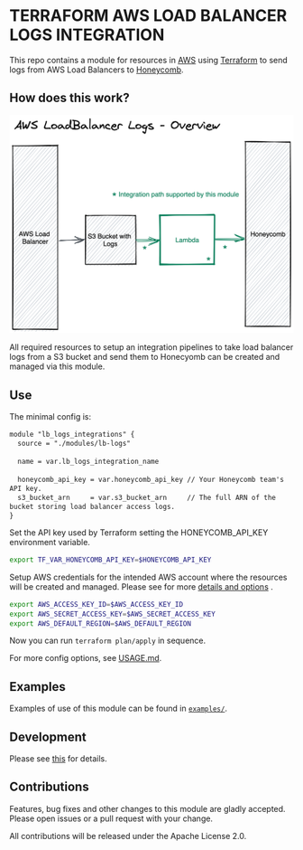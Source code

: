 # TERRAFORM AWS LOAD BALANCER LOGS INTEGRATION

This repo contains a module for resources in [AWS](https://aws.amazon.com/) using [Terraform](https://www.terraform.io/)
to send logs from AWS Load Balancers to [Honeycomb](https://www.honeycomb.io/).

## How does this work?

![AWS CloudWatch Logs Integration overview](../../docs/loadbalancer-logs-overview.png)

All required resources to setup an integration pipelines to take load balancer logs from a S3 bucket and send them to
Honecyomb can be created and managed via this module.


## Use

The minimal config is:

```hcl
module "lb_logs_integrations" {
  source = "./modules/lb-logs"

  name = var.lb_logs_integration_name

  honeycomb_api_key = var.honeycomb_api_key // Your Honeycomb team's API key.
  s3_bucket_arn     = var.s3_bucket_arn     // The full ARN of the bucket storing load balancer access logs.
}
```

Set the API key used by Terraform setting the HONEYCOMB_API_KEY environment variable.

```bash
export TF_VAR_HONEYCOMB_API_KEY=$HONEYCOMB_API_KEY
```

Setup AWS credentials for the intended AWS account where the resources will be created and managed. Please see for
more [details and options](https://registry.terraform.io/providers/hashicorp/aws/latest/docs#authentication-and-configuration)
.

```bash
export AWS_ACCESS_KEY_ID=$AWS_ACCESS_KEY_ID
export AWS_SECRET_ACCESS_KEY=$AWS_SECRET_ACCESS_KEY
export AWS_DEFAULT_REGION=$AWS_DEFAULT_REGION
```

Now you can run `terraform plan/apply` in sequence.

For more config options, see [USAGE.md](https://github.com/honeycombio/terraform-aws-integrations/blob/main/USAGE.md).

## Examples

Examples of use of this module can be found
in [`examples/`](https://github.com/honeycombio/terraform-aws-integrations/tree/main/examples).

## Development

Please see [this](https://github.com/honeycombio/terraform-aws-integrations#development) for details.

## Contributions

Features, bug fixes and other changes to this module are gladly accepted. Please open issues or a pull request with your
change.

All contributions will be released under the Apache License 2.0.
